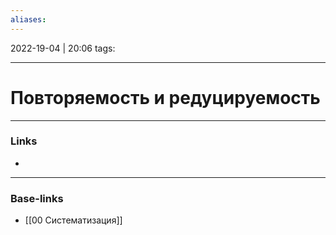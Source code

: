 ```yaml
---
aliases:
---
```

2022-19-04 | 20:06
tags: 
___

# Повторяемость и редуцируемость

___
### Links
- 

___
### Base-links
- [[00 Систематизация]]

